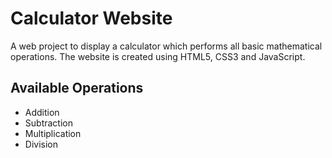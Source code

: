 # Calculator Website

A web project to display a calculator which performs all basic mathematical operations. The website is created using HTML5, CSS3 and JavaScript.

## Available Operations

- Addition
- Subtraction
- Multiplication
- Division
